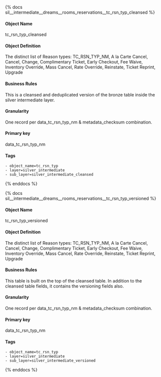 {% docs sil__intermediate__dreams__rooms_reservations__tc_rsn_typ_cleansed %}

#### Object Name
tc_rsn_typ_cleansed

#### Object Definition
The distinct list of Reason types: TC_RSN_TYP_NM, A la Carte Cancel, Cancel, Change, Complimentary Ticket, Early Checkout, Fee Waive, Inventory Override, Mass Cancel, Rate Override, Reinstate, Ticket Reprint, Upgrade

#### Business Rules
This is a cleansed and deduplicated version of the bronze table inside the silver intermediate layer.

#### Granularity
One record per data_tc_rsn_typ_nm & metadata_checksum combination.

#### Primary key
data_tc_rsn_typ_nm

#### Tags
    - object_name=tc_rsn_typ
    - layer=silver_intermediate
    - sub_layer=silver_intermediate_cleansed

{% enddocs %}

{% docs sil__intermediate__dreams__rooms_reservations__tc_rsn_typ_versioned %}

#### Object Name
tc_rsn_typ_versioned

#### Object Definition
The distinct list of Reason types: TC_RSN_TYP_NM, A la Carte Cancel, Cancel, Change, Complimentary Ticket, Early Checkout, Fee Waive, Inventory Override, Mass Cancel, Rate Override, Reinstate, Ticket Reprint, Upgrade

#### Business Rules
This table is built on the top of the cleansed table. In addition to the cleansed table fields, it contains the versioning fields also.

#### Granularity
One record per data_tc_rsn_typ_nm & metadata_checksum combination.

#### Primary key
data_tc_rsn_typ_nm

#### Tags
    - object_name=tc_rsn_typ
    - layer=silver_intermediate
    - sub_layer=silver_intermediate_versioned

{% enddocs %}